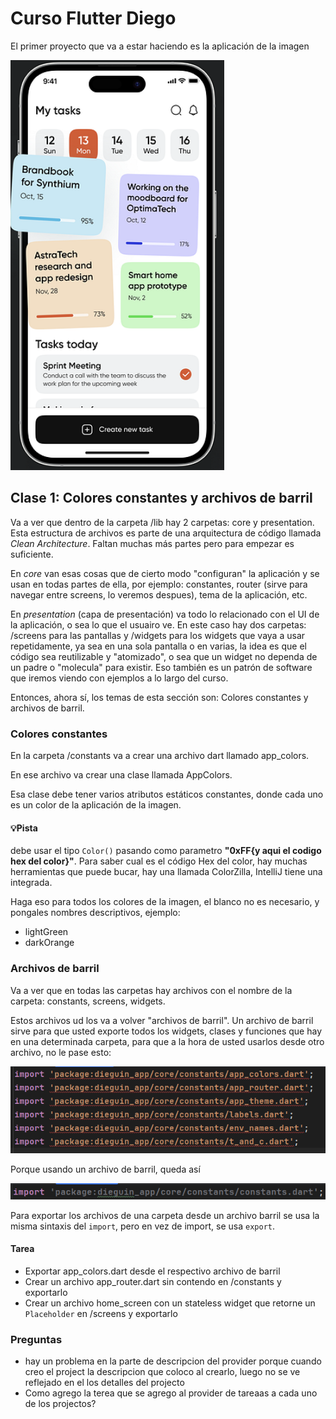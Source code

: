 # Curso Flutter Diego
El primer proyecto que va a estar haciendo es la aplicación de la imagen

![app-preview.png](assets/img/app-preview.png)

## Clase 1: Colores constantes y archivos de barril

Va a ver que dentro de la carpeta /lib hay 2 carpetas: core y presentation. Esta estructura de archivos es parte de
una arquitectura de código llamada *Clean Architecture*. Faltan muchas más partes pero para empezar es suficiente.

En *core* van esas cosas que de cierto modo "configuran" la aplicación y se usan en todas partes de ella, por ejemplo:
constantes, router (sirve para navegar entre screens, lo veremos despues), tema de la aplicación, etc.

En *presentation* (capa de presentación) va todo lo relacionado con el UI de la aplicación, o sea lo que el usuairo
ve. En este caso hay dos carpetas: /screens para las pantallas y /widgets para los widgets que vaya a usar repetidamente,
ya sea en una sola pantalla o en varias, la idea es que el código sea reutilizable y "atomizado", o sea que un widget no
dependa de un padre o "molecula" para existir. Eso también es un patrón de software que iremos viendo con ejemplos
a lo largo del curso.

Entonces, ahora sí, los temas de esta sección son: Colores constantes y archivos de barril.

### Colores constantes

En la carpeta /constants va a crear una archivo dart llamado app_colors.

En ese archivo va crear una clase llamada AppColors.

Esa clase debe tener varios atributos estáticos constantes, donde cada uno es un color de la aplicación de la imagen.

#### 💡Pista
debe usar el tipo `Color()` pasando como parametro **"0xFF{y aqui el codigo hex del color}"**.
Para saber cual es el código Hex del color, hay muchas herramientas que puede bucar, hay una llamada ColorZilla, IntelliJ tiene una integrada.

Haga eso para todos los colores de la imagen, el blanco no es necesario, y pongales nombres descriptivos, ejemplo:

- lightGreen
- darkOrange

### Archivos de barril
Va a ver que en todas las carpetas hay archivos con el nombre de la carpeta: constants, screens, widgets.

Estos archivos ud los va a volver "archivos de barril". Un archivo de barril sirve para que usted exporte todos los widgets, clases y funciones que hay en una determinada carpeta, para que a la hora de usted usarlos desde otro archivo, no le pase esto:

![multiple-imports.png](assets/img/multiple-imports.png)

Porque usando un archivo de barril, queda así

![barrel-imports.png](assets/img/barrel-imports.png)

Para exportar los archivos de una carpeta desde un archivo barril se usa la misma sintaxis del `import`, pero en vez de import, se usa `export`.

#### Tarea

- Exportar app_colors.dart desde el respectivo archivo de barril
- Crear un archivo app_router.dart sin contendo en /constants y exportarlo
- Crear un archivo home_screen con un stateless widget que retorne un `Placeholder` en /screens y exportarlo

### Preguntas
- hay un problema en la parte de descripcion del provider porque cuando creo el project la descripcion que coloco al crearlo, luego no se ve reflejado en el los detalles del projecto
- Como agrego la terea que se agrego al provider de tareaas a cada uno de los projectos?